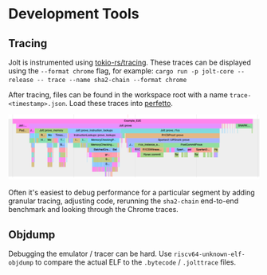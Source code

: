# Development Tools
## Tracing
Jolt is instrumented using [tokio-rs/tracing](https://github.com/tokio-rs/tracing). These traces can be displayed using the `--format chrome` flag, for example:
`cargo run -p jolt-core --release -- trace --name sha2-chain --format chrome`

After tracing, files can be found in the workspace root with a name `trace-<timestamp>.json`. Load these traces into [perfetto](https://ui.perfetto.dev/).

![Tracing in Jolt](../imgs/tracing.png)

Often it's easiest to debug performance for a particular segment by adding granular tracing, adjusting code, rerunning the `sha2-chain` end-to-end benchmark and looking through the Chrome traces.


## Objdump
Debugging the emulator / tracer can be hard. Use `riscv64-unknown-elf-objdump` to compare the actual ELF to the `.bytecode` / `.jolttrace` files.